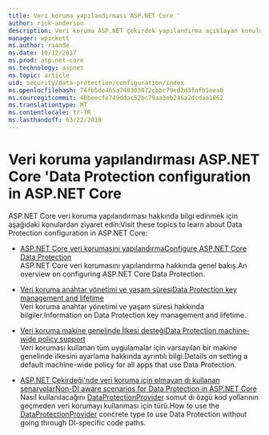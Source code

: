 ```yaml
---
title: Veri koruma yapılandırması ASP.NET Core '
author: rick-anderson
description: Veri koruma ASP.NET çekirdek yapılandırma açıklayan konulara bulur.
manager: wpickett
ms.author: riande
ms.date: 10/12/2017
ms.prod: asp.net-core
ms.technology: aspnet
ms.topic: article
uid: security/data-protection/configuration/index
ms.openlocfilehash: 74fb5de465a740303872cbbc79ed2d3fafb1eea0
ms.sourcegitcommit: 48beecfe749ddac52bc79aa3eb246a2dcdaa1862
ms.translationtype: MT
ms.contentlocale: tr-TR
ms.lasthandoff: 03/22/2018
---
```

# <a name="data-protection-configuration-in-aspnet-core"></a><span data-ttu-id="e4f87-103">Veri koruma yapılandırması ASP.NET Core '</span><span class="sxs-lookup"><span data-stu-id="e4f87-103">Data Protection configuration in ASP.NET Core</span></span>

<span data-ttu-id="e4f87-104">ASP.NET Core veri koruma yapılandırması hakkında bilgi edinmek için aşağıdaki konulardan ziyaret edin:</span><span class="sxs-lookup"><span data-stu-id="e4f87-104">Visit these topics to learn about Data Protection configuration in ASP.NET Core:</span></span>

* [<span data-ttu-id="e4f87-105">ASP.NET Core veri korumasını yapılandırma</span><span class="sxs-lookup"><span data-stu-id="e4f87-105">Configure ASP.NET Core Data Protection</span></span>](xref:security/data-protection/configuration/overview)  
  <span data-ttu-id="e4f87-106">ASP.NET Core veri korumasını yapılandırma hakkında genel bakış.</span><span class="sxs-lookup"><span data-stu-id="e4f87-106">An overview on configuring ASP.NET Core Data Protection.</span></span>

* [<span data-ttu-id="e4f87-107">Veri koruma anahtar yönetimi ve yaşam süresi</span><span class="sxs-lookup"><span data-stu-id="e4f87-107">Data Protection key management and lifetime</span></span>](xref:security/data-protection/configuration/default-settings)  
  <span data-ttu-id="e4f87-108">Veri koruma anahtar yönetimi ve yaşam süresi hakkında bilgiler.</span><span class="sxs-lookup"><span data-stu-id="e4f87-108">Information on Data Protection key management and lifetime.</span></span>

* [<span data-ttu-id="e4f87-109">Veri koruma makine genelinde İlkesi desteği</span><span class="sxs-lookup"><span data-stu-id="e4f87-109">Data Protection machine-wide policy support</span></span>](xref:security/data-protection/configuration/machine-wide-policy)  
  <span data-ttu-id="e4f87-110">Veri koruması kullanan tüm uygulamalar için varsayılan bir makine genelinde ilkesini ayarlama hakkında ayrıntılı bilgi.</span><span class="sxs-lookup"><span data-stu-id="e4f87-110">Details on setting a default machine-wide policy for all apps that use Data Protection.</span></span>

* [<span data-ttu-id="e4f87-111">ASP.NET Çekirdeği'nde veri koruma için olmayan dı kullanan senaryolar</span><span class="sxs-lookup"><span data-stu-id="e4f87-111">Non-DI aware scenarios for Data Protection in ASP.NET Core</span></span>](xref:security/data-protection/configuration/non-di-scenarios)  
  <span data-ttu-id="e4f87-112">Nasıl kullanılacağını [DataProtectionProvider](/dotnet/api/Microsoft.AspNetCore.DataProtection.DataProtectionProvider) somut dı özgü kod yollarının geçmeden veri korumayı kullanması için türü.</span><span class="sxs-lookup"><span data-stu-id="e4f87-112">How to use the [DataProtectionProvider](/dotnet/api/Microsoft.AspNetCore.DataProtection.DataProtectionProvider) concrete type to use Data Protection without going through DI-specific code paths.</span></span>
